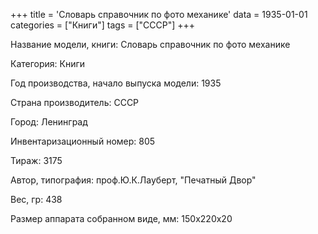 +++
title = 'Словарь справочник по фото механике'
data = 1935-01-01
categories = ["Книги"]
tags = ["СССР"]
+++

Название модели, книги: Словарь справочник по фото механике

Категория: Книги

Год производства, начало выпуска модели: 1935

Страна производитель: СССР

Город: Ленинград

Инвентаризационный номер: 805

Тираж: 3175

Автор, типография: проф.Ю.К.Лауберт, "Печатный Двор"

Вес, гр: 438

Размер аппарата  собранном виде, мм: 150х220х20

